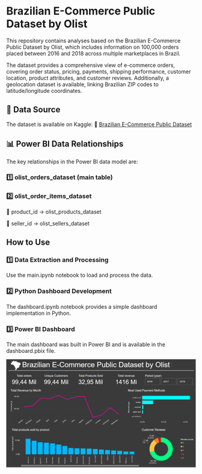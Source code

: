 # Brazilian E-Commerce Public Dataset by Olist
This repository contains analyses based on the Brazilian E-Commerce Public Dataset by Olist, which includes information on 100,000 orders placed between 2016 and 2018 across multiple marketplaces in Brazil.

The dataset provides a comprehensive view of e-commerce orders, covering order status, pricing, payments, shipping performance, customer location, product attributes, and customer reviews. Additionally, a geolocation dataset is available, linking Brazilian ZIP codes to latitude/longitude coordinates.

## 📌 Data Source
The dataset is available on Kaggle:
🔗 [Brazilian E-Commerce Public Dataset](https://www.kaggle.com/datasets/olistbr/brazilian-ecommerce)

## 📊 Power BI Data Relationships
The key relationships in the Power BI data model are:

### 1️⃣ olist_orders_dataset (main table)
### 2️⃣ olist_order_items_dataset

🔗 product_id → olist_products_dataset

🔗 seller_id → olist_sellers_dataset



## How to Use
### 1️⃣ Data Extraction and Processing

Use the main.ipynb notebook to load and process the data.

### 2️⃣ Python Dashboard Development

The dashboard.ipynb notebook provides a simple dashboard implementation in Python.

### 3️⃣ Power BI Dashboard

The main dashboard was built in Power BI and is available in the dashboard.pbix file.

![alt text](./images/image.png)